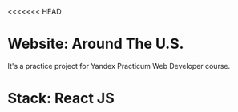 <<<<<<< HEAD
# Website: Around The U.S.

It's a practice project for Yandex Practicum Web Developer course. 

Stack: React JS
=======

